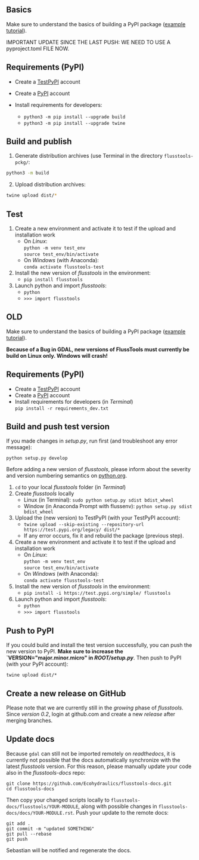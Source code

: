 
## Basics

Make sure to understand the basics of building a PyPI package ([example tutorial](https://packaging.python.org/en/latest/tutorials/packaging-projects/)).

IMPORTANT UPDATE SINCE THE LAST PUSH: WE NEED TO USE A pyproject.toml FILE NOW.

## Requirements (PyPI)

* Create a [TestPyPI](https://test.pypi.org/) account
* Create a [PyPI](https://pypi.org/) account
* Install requirements for developers:

   * `python3 -m pip install --upgrade build`
   * `python3 -m pip install --upgrade twine`

## Build and publish

1. Generate distribution archives (use Terminal in the directory `flusstools-pckg/`:

```sh
python3 -m build
```

2. Upload distribution archives:

```sh
twine upload dist/*
```

## Test

1. Create a new environment and activate it to test if the upload and installation work
    * On *Linux*:</br>`python -m venv test_env`</br>`source test_env/bin/activate`
    * On *Windows* (with Anaconda):</br>`conda activate flusstools-test`
1. Install the new version of *flusstools* in the environment:
	* `pip install flusstools`
1. Launch python and import *flusstools*:
	* `python`
	* `>>> import flusstools`




## OLD

Make sure to understand the basics of building a PyPI package ([example tutorial](https://towardsdatascience.com/build-your-first-open-source-python-project-53471c9942a7)).

**Because of a Bug in GDAL, new versions of FlussTools must currently be build on Linux only. Windows will crash!**

## Requirements (PyPI)

* Create a [TestPyPI](https://test.pypi.org/) account
* Create a [PyPI](https://pypi.org/) account
* Install requirements for developers (in *Terminal*)</br>`pip install -r requirements_dev.txt`

## Build and push test version

If you made changes in *setup.py*, run first (and troubleshoot any error message):

```
python setup.py develop
```

Before adding a new version of *flusstools*, please inform about the severity and version numbering semantics on [python.org](https://www.python.org/dev/peps/pep-0440/).

1. `cd` to your local *flusstools* folder (in *Terminal*)
1. Create *flusstools* locally 
	* Linux (in Terminal): `sudo python setup.py sdist bdist_wheel`
	* Window (in Anaconda Prompt with flussenv): `python setup.py sdist bdist_wheel`
1. Upload the (new version) to TestPyPI (with your TestPyPI account):
	* `twine upload --skip-existing --repository-url https://test.pypi.org/legacy/ dist/*`
	* If any error occurs, fix it and rebuild the package (previous step).
1. Create a new environment and activate it to test if the upload and installation work
    * On *Linux*:</br>`python -m venv test_env`</br>`source test_env/bin/activate`
    * On *Windows* (with Anaconda):</br>`conda activate flusstools-test`
1. Install the new version of *flusstools* in the environment:
	* `pip install -i https://test.pypi.org/simple/ flusstools`
1. Launch python and import *flusstools*:
	* `python`
	* `>>> import flusstools`

## Push to PyPI

If you could build and install the test version successfully, you can push the new version to PyPI. **Make sure to increase the `VERSION="major.minor.micro" in *ROOT/setup.py***. Then push to PyPI (with your PyPI account):

`twine upload dist/*`

## Create a new release on GitHub

Please note that we are currently still in the *growing* phase of *flusstools*. Since *version 0.2*, login at github.com and create a new *release* after merging branches.

## Update docs

Because `gdal` can still not be imported remotely on *readthedocs*, it is currently not possible that the docs automatically synchronize with the latest *flusstools* version. For this reason, please manually update your code also in the *flusstools-docs* repo:

```
git clone https://github.com/Ecohydraulics/flusstools-docs.git
cd flusstools-docs
```

Then copy your changed scripts locally to `flusstools-docs/flusstools/YOUR-MODULE`, along with possible changes in `flusstools-docs/docs/YOUR-MODULE.rst`. Push your update to the remote docs:

```
git add .
git commit -m "updated SOMETHING"
git pull --rebase
git push
```

Sebastian will be notified and regenerate the docs.
